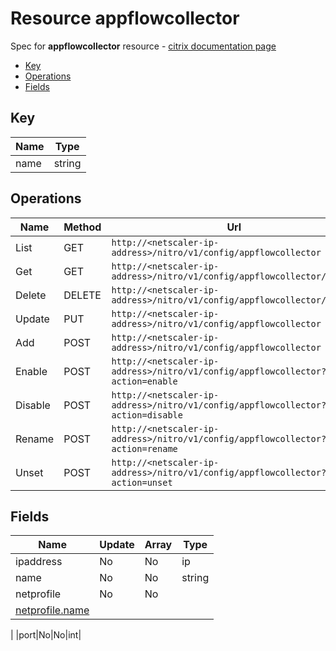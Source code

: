 # Resource appflowcollector

Spec for **appflowcollector** resource - [citrix documentation page](https://developer-docs.citrix.com/projects/netscaler-nitro-api/en/11.0/configuration/appflow/appflowcollector/appflowcollector/)

- [Key](#key)
- [Operations](#operations)
- [Fields](#fields)

## Key

| Name | Type |
|----|----|
| name | string |

## Operations

| Name | Method | Url |
|----|----|----|
| List | GET | `http://<netscaler-ip-address>/nitro/v1/config/appflowcollector` |
| Get | GET | `http://<netscaler-ip-address>/nitro/v1/config/appflowcollector/<name>` |
| Delete | DELETE | `http://<netscaler-ip-address>/nitro/v1/config/appflowcollector/<name>` |
| Update | PUT | `http://<netscaler-ip-address>/nitro/v1/config/appflowcollector` |
| Add | POST | `http://<netscaler-ip-address>/nitro/v1/config/appflowcollector` |
| Enable | POST | `http://<netscaler-ip-address>/nitro/v1/config/appflowcollector?action=enable` |
| Disable | POST | `http://<netscaler-ip-address>/nitro/v1/config/appflowcollector?action=disable` |
| Rename | POST | `http://<netscaler-ip-address>/nitro/v1/config/appflowcollector?action=rename` |
| Unset | POST | `http://<netscaler-ip-address>/nitro/v1/config/appflowcollector?action=unset` |

## Fields

| Name | Update | Array | Type |
|----|----|----|----|
|ipaddress|No|No|ip|
|name|No|No|string|
|netprofile|No|No
|[netprofile.name](/doc/resources/netprofile.md)
|
|port|No|No|int|

